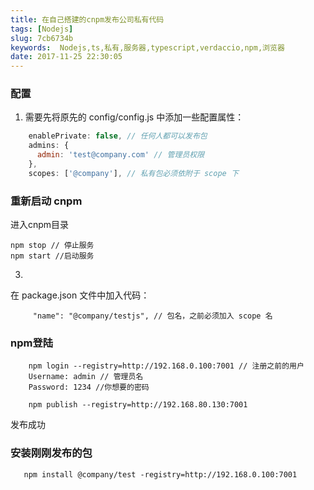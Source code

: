 ```yaml
---
title: 在自己搭建的cnpm发布公司私有代码
tags: [Nodejs]
slug: 7cb6734b
keywords:  Nodejs,ts,私有,服务器,typescript,verdaccio,npm,浏览器
date: 2017-11-25 22:30:05
---
```


### 配置
1. 需要先将原先的 config/config.js 中添加一些配置属性：
``` javascript
    enablePrivate: false, // 任何人都可以发布包
    admins: {
      admin: 'test@company.com' // 管理员权限
    },
    scopes: ['@company'], // 私有包必须依附于 scope 下
```
### 重新启动 cnpm
进入cnpm目录
```
npm stop // 停止服务
npm start //启动服务
```
3.
在 package.json 文件中加入代码：
```
     "name": "@company/testjs", // 包名，之前必须加入 scope 名
```

### npm登陆
```
    npm login --registry=http://192.168.0.100:7001 // 注册之前的用户
    Username: admin // 管理员名
    Password: 1234 //你想要的密码
```
```
    npm publish --registry=http://192.168.80.130:7001
```
发布成功

### 安装刚刚发布的包
```
   npm install @company/test -registry=http://192.168.0.100:7001
```
